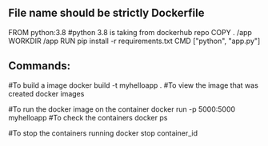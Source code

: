 ## File name should be strictly Dockerfile

FROM python:3.8   #python 3.8 is taking from dockerhub repo
COPY . /app
WORKDIR /app
RUN pip install -r requirements.txt
CMD ["python", "app.py"]

## Commands:

#To build a image
docker build -t myhelloapp .
#To view the image that was created
docker images

#To run the docker image on the container
docker run -p 5000:5000 myhelloapp
#To check the containers
docker ps

#To stop the containers running
docker stop container_id